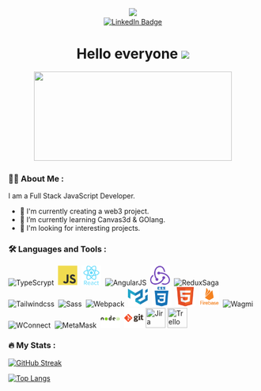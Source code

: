 <div id="header" align="center">
  <img src="https://media.giphy.com/media/SvFocn0wNMx0iv2rYz/giphy.gif" width="150"/>
</div>
<div id="header" align="center">
   <a href="https://www.linkedin.com/in/ihor-nikolaienko-2b0a1a1a5/" target=”_blank” >
    <img src="https://img.shields.io/badge/LinkedIn-blue?logo=linkedin&link=https%3A%2F%2Fwww.linkedin.com%2Fin%2Fihor-nikolaienko-2b0a1a1a5%2F" alt="LinkedIn Badge"/>
  </a>
</div>
 <h1 align="center">
  Hello everyone
  <img src="https://media.giphy.com/media/hvRJCLFzcasrR4ia7z/giphy.gif" width="30px"/>
</h1>

<div id="header" align="center">
  <img src="https://media.giphy.com/media/v1.Y2lkPTc5MGI3NjExa2drMWRmbnBjenViMnB0ODIyMmU5eGhlN29pMmNlODZscTI4M3V3dyZlcD12MV9pbnRlcm5hbF9naWZfYnlfaWQmY3Q9Zw/1GEATImIxEXVR79Dhk/giphy.gif" width="400" height="180"/>
</div>

### :man_technologist: About Me :

I am a Full Stack JavaScript Developer.

- 🔭 I'm currently creating a web3 project.
- 🌱 I’m currently learning Canvas3d & GOlang.
- 🤔 I'm looking for interesting projects.

### :hammer_and_wrench: Languages and Tools :

<div>
  <img src="https://cdn.jsdelivr.net/gh/devicons/devicon/icons/typescript/typescript-original.svg" title="TypeScrypt"  alt="TypeScrypt" width="40" height="40"/>&nbsp;
  <img src="https://github.com/devicons/devicon/blob/master/icons/javascript/javascript-original.svg" title="JavaScript" alt="JavaScript" width="40" height="40"/>&nbsp;
  <img src="https://github.com/devicons/devicon/blob/master/icons/react/react-original-wordmark.svg" title="React" alt="React" width="40" height="40"/>&nbsp;
   <img src="https://cdn.jsdelivr.net/gh/devicons/devicon/icons/angularjs/angularjs-original.svg" title="AngularJS" alt="AngularJS" width="40" height="40"/>&nbsp;
  <img src="https://github.com/devicons/devicon/blob/master/icons/redux/redux-original.svg" title="Redux" alt="Redux" width="40" height="40"/>&nbsp;
   <img src="https://user-images.githubusercontent.com/36799589/69492522-e6b41b80-0ec9-11ea-90d3-b37bacad7ca8.png" title="ReduxSaga" alt="ReduxSaga" width="60" height="40"/>&nbsp;
  <img src="https://cdn.jsdelivr.net/gh/devicons/devicon/icons/tailwindcss/tailwindcss-plain.svg" title="Tailwindcss" alt="Tailwindcss" width="40" height="40"/>&nbsp;
  <img src="https://cdn.jsdelivr.net/gh/devicons/devicon/icons/sass/sass-original.svg" title="Sass" alt="Sass" width="40" height="40"/>&nbsp;
  <img src="https://cdn.jsdelivr.net/gh/devicons/devicon/icons/webpack/webpack-original.svg" title="Webpack" alt="Webpack" width="40" height="40"/>&nbsp;
  <img src="https://github.com/devicons/devicon/blob/master/icons/materialui/materialui-original.svg" title="Material UI" alt="Material UI" width="40" height="40"/>&nbsp;
  <img src="https://github.com/devicons/devicon/blob/master/icons/css3/css3-plain-wordmark.svg"  title="CSS3" alt="CSS" width="40" height="40"/>&nbsp;
  <img src="https://github.com/devicons/devicon/blob/master/icons/html5/html5-original.svg" title="HTML5" alt="HTML" width="40" height="40"/>&nbsp;
  <img src="https://github.com/devicons/devicon/blob/master/icons/firebase/firebase-plain-wordmark.svg" title="Firebase" alt="Firebase" width="40" height="40"/>&nbsp;
  <img src="https://raw.githubusercontent.com/wagmi-dev/.github/main/content/logo-dark.svg"  title="Wagmi" alt="Wagmi" width="60" height="40"/>&nbsp;
   <img src="https://1000logos.net/wp-content/uploads/2022/05/WalletConnect-Logo.png"  title="WConect" alt="WConnect" width="40" height="40"/>&nbsp;
     <img src="https://upload.wikimedia.org/wikipedia/commons/thumb/3/36/MetaMask_Fox.svg/2048px-MetaMask_Fox.svg.png"  title="MetaMask" alt="MetaMask" width="40" height="40"/>&nbsp;
  <img src="https://github.com/devicons/devicon/blob/master/icons/nodejs/nodejs-original-wordmark.svg" title="NodeJS" alt="NodeJS" width="40" height="40"/>&nbsp;
  <img src="https://github.com/devicons/devicon/blob/master/icons/git/git-original-wordmark.svg" title="Git" **alt="Git" width="40" height="40"/>
  <img src="https://cdn.jsdelivr.net/gh/devicons/devicon/icons/jira/jira-original.svg" title="Jira" **alt="Jira" width="40" height="40"/>
  <img src="https://cdn.jsdelivr.net/gh/devicons/devicon/icons/trello/trello-plain-wordmark.svg" title="Trello" **alt="Trello" width="40" height="40"/>
</div>

### :fire: My Stats :

[![GitHub Streak](http://github-readme-streak-stats.herokuapp.com?user=Vergilius88&theme=dark&hide_border=true&border_radius=6)](https://git.io/streak-stats)

[![Top Langs](https://github-readme-stats.vercel.app/api/top-langs/?username=Vergilius88&layout=compact&theme=vision-friendly-dark)](https://github.com/anuraghazra/github-readme-stats)